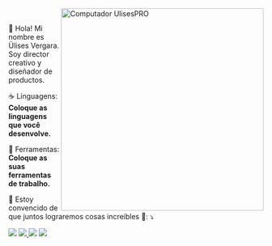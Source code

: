 <img src="https://user-images.githubusercontent.com/95050649/174386771-9e40c82a-6545-4db3-92cb-abbd02c159e5.png" min-width="400px" max-width="400px" width="400px" align="right" alt="Computador UlisesPRO">

<br>  
<p align="left"> 
  🖖 Hola! Mi nombre es Ülises Vergara. Soy director creativo y diseñador de productos.
</p>

<p align="left">
  ☕ Linguagens: <strong>Coloque as linguagens que você desenvolve.</strong>
</p>

<p align="left">
  💼 Ferramentas: <strong>Coloque as suas ferramentas de trabalho.</strong>
</p>

<p align="left">
  💌 Estoy convencido de que juntos lograremos cosas increíbles 💜: ⤵️
</p>

<p align="left">
  <a href="mailto:contacto@ulises.app" alt="Gmail">
  <img src="https://img.shields.io/badge/-Gmail-ff5879?style=for-the-badge&labelColor=ff5879&logo=gmail&logoColor=white" /></a>

  <a href="https://linkedin.com/in/ulisespro" alt="Linkedin">
  <img src="https://img.shields.io/badge/-Linkedin-ff5879?style=for-the-badge&logo=Linkedin&logoColor=FFFFFF&link=https://www.linkedin.com/in/ulisespro"/>

  <a href="https://walink.co/c72bed" alt="WhatsApp">
  <img src="https://img.shields.io/badge/-WhatsApp-ff5879?style=for-the-badge&labelColor=ff5879&logo=whatsapp&logoColor=white"/></a>

  <a href="https://www.behance.net/ulisespro" alt="Behance">
  <img src="https://img.shields.io/badge/Behance-ff5879?style=for-the-badge&logo=behance&logoColor=white" /></a>

</p>  
